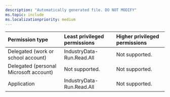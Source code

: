 ```yaml
---
description: "Automatically generated file. DO NOT MODIFY"
ms.topic: include
ms.localizationpriority: medium
---
```


|Permission type|Least privileged permissions|Higher privileged permissions|
|:---|:---|:---|
|Delegated (work or school account)|IndustryData-Run.Read.All|Not supported.|
|Delegated (personal Microsoft account)|Not supported.|Not supported.|
|Application|IndustryData-Run.Read.All|Not supported.|

